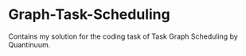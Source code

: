 # Graph-Task-Scheduling
Contains my solution for the coding task of Task Graph Scheduling by Quantinuum.
